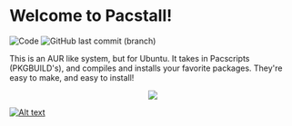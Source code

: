 
<link rel="shortcut icon" type="image/ico" href="https://github.com/Henryws/pacstall/raw/master/docs/favicon.ico"/>

# Welcome to Pacstall!
![Code](https://img.shields.io/github/languages/top/Henryws/pacstall?color=Red?style=flat-square) ![GitHub last commit (branch)](https://img.shields.io/github/last-commit/Henryws/pacstall/master?style=flat-square)

This is an AUR like system, but for Ubuntu. It takes in Pacscripts (PKGBUILD's), and compiles and installs your favorite packages. They're easy to make, and easy to install!

<p align="center">
<a href="https://github.com/Henryws/pacstall"><img src="https://raw.githubusercontent.com/Henryws/pacstall/master/website-images/ezgif.com-video-to-gif.gif"></a>
</p>


 [![Alt text](https://github.com/Henryws/pacstall/raw/master/website-images/A3275672-7DBD-495F-B214-8721CFE644F9.png)](https://github.com/Henryws/pacstall/releases/latest)
